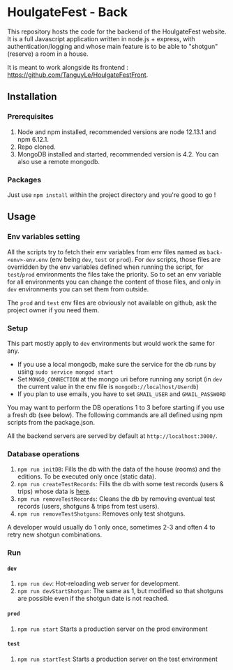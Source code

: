 # HoulgateFest - Back

This repository hosts the code for the backend of the HoulgateFest website. It is a full Javascript application
written in node.js + express, with
authentication/logging and whose main feature is to be able to "shotgun" (reserve) a room in a house.

It is meant to work alongside its frontend : https://github.com/TanguyLe/HoulgateFestFront.

## Installation

### Prerequisites

1. Node and npm installed, recommended versions are node 12.13.1 and npm 6.12.1.
2. Repo cloned.
3. MongoDB installed and started, recommended version is 4.2. You can also use a remote mongodb.

### Packages

Just use `npm install` within the project directory and you're good to go !

## Usage

### Env variables setting

All the scripts try to fetch their env variables from env files named as `back-<env>-env.env`
(env being `dev`, `test` or `prod`).
For `dev` scripts, those files are overridden by the env variables defined when running the script,
for `test`/`prod` environments the files take the priority.
So to set an env variable for all environments you can change the content of those files,
and only in `dev` environments you can set them from outside.

The `prod` and `test` env files are obviously not available on github,
ask the project owner if you need them.

### Setup

This part mostly apply to `dev` environments but would work the same for any.

-   If you use a local mongodb, make sure the service for the db runs by using `sudo service mongod start`
-   Set `MONGO_CONNECTION` at the mongo uri before running any script
    (in `dev` the current value in the env file is `mongodb://localhost/Userdb`)
-   If you plan to use emails, you have to set `GMAIL_USER` and `GMAIL_PASSWORD`

You may want to perform the DB operations 1 to 3 before starting if you use a fresh db (see below).
The following commands are all defined using npm scripts from the package.json.

All the backend servers are served by default at `http://localhost:3000/`.

### Database operations

1. `npm run initDB`: Fills the db with the data of the house (rooms) and the editions.
   To be executed only once (static data).
2. `npm run createTestRecords`: Fills the db with some test records
   (users & trips) whose data is [here](./scripts/scriptsUtils.js).
3. `npm run removeTestRecords`: Cleans the db by removing eventual
   test records (users, shotguns & trips from test users).
4. `npm run removeTestShotguns`: Removes only test shotguns.

A developer would usually do 1 only once, sometimes 2-3 and often 4 to retry new shotgun combinations.

### Run

#### `dev`

1. `npm run dev`: Hot-reloading web server for development.
2. `npm run devStartShotgun`: The same as 1, but modified so that shotguns are possible even
   if the shotgun date is not reached.

#### `prod`

1. `npm run start` Starts a production server on the prod environment

#### `test`

1. `npm run startTest` Starts a production server on the test environment
